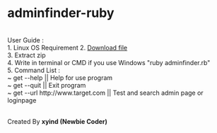 # adminfinder-ruby
<br>
User Guide :<br>
1. Linux OS Requirement
2. <a href="https://github.com/xyind/adminfinder-ruby/archive/master.zip" target="_blank">Download file</a> <br>
3. Extract zip <br>
4. Write in terminal or CMD if you use Windows "ruby adminfinder.rb" <br>
5. Command List : <br>
    ~ get --help                           || Help for use program <br>
    ~ get --quit                           || Exit program <br>
    ~ get --url http://www.target.com      || Test and search admin page or loginpage <br>

<br>Created By <b>xyind (Newbie Coder)</b>
